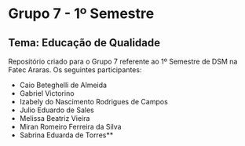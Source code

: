 # Grupo 7 - 1º Semestre

## Tema: Educação de Qualidade

Repositório criado para o Grupo 7 referente ao 1º Semestre de DSM na Fatec Araras.
Os seguintes participantes:

- Caio Beteghelli de Almeida
- Gabriel Victorino
- Izabely do Nascimento Rodrigues de Campos
- Julio Eduardo de Sales
- Melissa Beatriz Vieira
- Miran Romeiro Ferreira da Silva
- Sabrina Eduarda de Torres**
